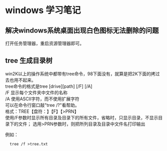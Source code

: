 # windows 学习笔记
## 解决windows系统桌面出现白色图标无法删除的问题
  打开任务管理器，重启资源管理器即可。

## tree 生成目录树
win2K以上的操作系统中都带有tree命令，98下面没有，就算是把2K下面的拷过去也用不起来。  
tree命令的格式是tree [drive][path] [/F] [/A]  
/F 显示每个文件夹中文件的名称  
/A 使用ASCII字符，而不使用扩展字符  
可以在命令行窗口敲"tree /?"看帮助。  
格式：TREE【盘符：】【F】【>PRN】  
使用/F参数时显示所有目录及目录下的所有文件，省略时，只显示目录，不显示目录下的文件；
选用>PRN参数时，则把所列目录及目录中文件名打印输出  

例如：  
```
  tree /f >tree.txt
```  
